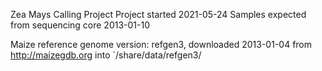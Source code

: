 Zea Mays Calling Project
Project started 2021-05-24
Samples expected from sequencing core 2013-01-10


Maize reference genome version: refgen3, downloaded 2013-01-04 from
http://maizegdb.org into `/share/data/refgen3/

